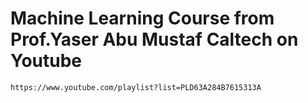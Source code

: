 # Machine Learning Course from Prof.Yaser Abu Mustaf Caltech on Youtube
```https://www.youtube.com/playlist?list=PLD63A284B7615313A```
